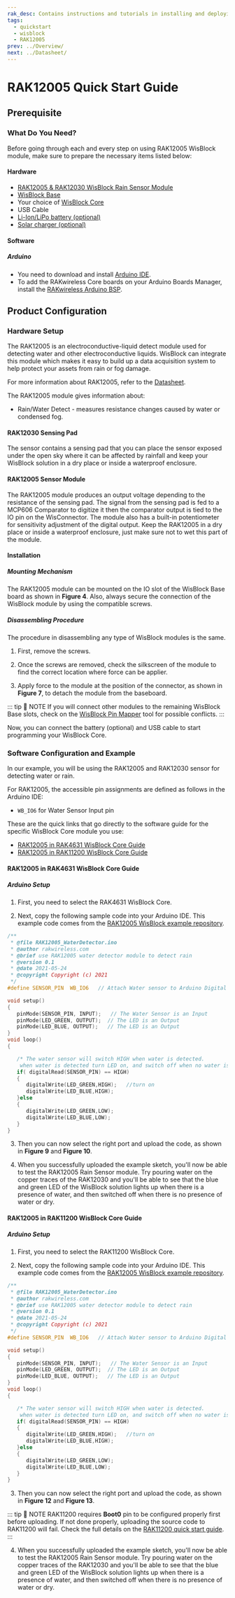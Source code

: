 ```yaml
---
rak_desc: Contains instructions and tutorials in installing and deploying your RAK12005. Instructions are written in a detailed and step-by-step manner for an easier experience in setting up your device. Aside from the hardware configuration, it also contains a software setup that includes detailed example codes that will help you get started.
tags:
  - quickstart
  - wisblock
  - RAK12005
prev: ../Overview/ 
next: ../Datasheet/ 
---
```


<!--
## Introduction

This guide introduces the WisBlock RAK12005 board and how to use it.
-->

# RAK12005 Quick Start Guide

## Prerequisite

### What Do You Need?

Before going through each and every step on using RAK12005 WisBlock module, make sure to prepare the necessary items listed below:

#### Hardware 

- [RAK12005 & RAK12030 WisBlock Rain Sensor Module](https://store.rakwireless.com/products/rain-sensor-rak12005-module-and-rak12030-sensor?_pos=1&_sid=a90925657&_ss=r)
- [WisBlock Base](https://store.rakwireless.com/collections/wisblock-base/)
- Your choice of [WisBlock Core](https://store.rakwireless.com/collections/wisblock-core)
- USB Cable
- [Li-Ion/LiPo battery (optional)](/Product-Categories/WisBlock/RAK5005-O/Datasheet/#battery-connector)
- [Solar charger (optional)](/Product-Categories/WisBlock/RAK5005-O/Datasheet/#solar-panel-connector)

#### Software 

##### Arduino

- You need to download and install [Arduino IDE](https://www.arduino.cc/en/Main/Software).
- To add the RAKwireless Core boards on your Arduino Boards Manager, install the [RAKwireless Arduino BSP](https://github.com/RAKWireless/RAKwireless-Arduino-BSP-Index).

## Product Configuration

### Hardware Setup

The RAK12005 is an electroconductive-liquid detect module used for detecting water and other electroconductive liquids. WisBlock can integrate this module which makes it easy to build up a data acquisition system to help protect your assets from rain or fog damage.

For more information about RAK12005, refer to the [Datasheet](../Datasheet/).

The RAK12005 module gives information about:

- Rain/Water Detect - measures resistance changes caused by water or condensed fog.

<rk-img
  src="/assets/images/wisblock/rak12005/quickstart/rain-connection.png"
  width="80%"
  caption="Rain Sensor mounting connection to WisBlock Base module"
/>

#### RAK12030 Sensing Pad

The sensor contains a sensing pad that you can place the sensor exposed under the open sky where it can be affected by rainfall and keep your WisBlock solution in a dry place or inside a waterproof enclosure.

<rk-img
  src="/assets/images/wisblock/rak12005/quickstart/rak12030_module.png"
  width="30%"
  caption="RAK12030 Module"
/>

#### RAK12005 Sensor Module

The RAK12005 module produces an output voltage depending to the resistance of the sensing pad. The signal from the sensing pad is fed to a MCP606 Comparator to digitize it then the comparator output is tied to the IO pin on the WisConnector. The module also has a built-in potentiometer for sensitivity adjustment of the digital output. Keep the RAK12005 in a dry place or inside a waterproof enclosure, just make sure not to wet this part of the module.

<rk-img
  src="/assets/images/wisblock/rak12005/quickstart/rak12005-hardware.png"
  width="40%"
  caption="RAK12005 Module"
/>

#### Installation

##### Mounting Mechanism

The RAK12005 module can be mounted on the IO slot of the WisBlock Base board as shown in **Figure 4**. Also, always secure the connection of the WisBlock module by using the compatible screws.

<rk-img
  src="/assets/images/wisblock/rak12005/quickstart/mounting-mechanism.png"
  width="60%"
  caption="RAK12005 mounting connection to WisBlock Base module"
/>

##### Disassembling Procedure

The procedure in disassembling any type of WisBlock modules is the same. 

1. First, remove the screws.  

<rk-img
  src="/assets/images/wisblock/rak12005/quickstart/removing_screw.png"
  width="70%"
  caption="Removing screws from the WisBlock module"
/>

2. Once the screws are removed, check the silkscreen of the module to find the correct location where force can be applier.

<rk-img
  src="/assets/images/wisblock/rak12005/quickstart/detach_silkscreen.png"
  width="70%"
  caption="Detaching silkscreen on the WisBlock module"
/>

3. Apply force to the module at the position of the connector, as shown in **Figure 7**, to detach the module from the baseboard.

<rk-img
  src="/assets/images/wisblock/rak12005/quickstart/detach_module.png"
  width="70%"
  caption="Applying even forces on the proper location of a WisBlock module"
/>

::: tip 📝 NOTE
If you will connect other modules to the remaining WisBlock Base slots, check on the [WisBlock Pin Mapper](https://docs.rakwireless.com/Knowledge-Hub/Pin-Mapper/) tool for possible conflicts.
:::

Now, you can connect the battery (optional) and USB cable to start programming your WisBlock Core.

### Software Configuration and Example

In our example, you will be using the RAK12005 and RAK12030 sensor for detecting water or rain.

For RAK12005, the accessible pin assignments are defined as follows in the Arduino IDE:

- `WB_IO6` for Water Sensor Input pin

These are the quick links that go directly to the software guide for the specific WisBlock Core module you use:

- [RAK12005 in RAK4631 WisBlock Core Guide](/Product-Categories/WisBlock/RAK12005/Quickstart/#rak12005-in-rak4631-wisblock-core-guide)
- [RAK12005 in RAK11200 WisBlock Core Guide](/Product-Categories/WisBlock/RAK12005/Quickstart/#rak12005-in-rak11200-wisblock-core-guide)

#### RAK12005 in RAK4631 WisBlock Core Guide

##### Arduino Setup

1. First, you need to select the RAK4631 WisBlock Core.

<rk-img
  src="/assets/images/wisblock/rak12005/quickstart/rak4631-board.png"
  width="100%"
  caption="Selecting RAK4631 as WisBlock Core"
/>

2. Next, copy the following sample code into your Arduino IDE. This example code comes from the [RAK12005 WisBlock example repository](https://github.com/RAKWireless/WisBlock/blob/master/examples/common/IO/RAK12005_WaterDetector/RAK12005_WaterDetector.ino).

```c
/**
 * @file RAK12005_WaterDetector.ino
 * @author rakwireless.com
 * @brief use RAK12005 water detector module to detect rain
 * @version 0.1
 * @date 2021-05-24
 * @copyright Copyright (c) 2021
 */
#define SENSOR_PIN  WB_IO6   // Attach Water sensor to Arduino Digital Pin WB_IO6

void setup() 
{
   pinMode(SENSOR_PIN, INPUT);   // The Water Sensor is an Input
   pinMode(LED_GREEN, OUTPUT);  // The LED is an Output
   pinMode(LED_BLUE, OUTPUT);   // The LED is an Output
}
void loop() 
{

   /* The water sensor will switch HIGH when water is detected.
    when water is detected turn LED on, and switch off when no water is present */
   if( digitalRead(SENSOR_PIN) == HIGH) 
   {
      digitalWrite(LED_GREEN,HIGH);   //turn on
      digitalWrite(LED_BLUE,HIGH);
   }else 
   {
      digitalWrite(LED_GREEN,LOW);
      digitalWrite(LED_BLUE,LOW);
   }
}

```

3. Then you can now select the right port and upload the code, as shown in **Figure 9** and **Figure 10**.

<rk-img
  src="/assets/images/wisblock/rak12005/quickstart/select-port.png"
  width="100%"
  caption="Selecting the correct Serial Port"
/>

<rk-img
  src="/assets/images/wisblock/rak12005/quickstart/upload.png"
  width="100%"
  caption="Uploading the RAK12005 Sample code"
/>

4. When you successfully uploaded the example sketch, you'll now be able to test the RAK12005 Rain Sensor module. Try pouring water on the copper traces of the RAK12030 and you'll be able to see that the blue and green LED of the WisBlock solution lights up when there is a presence of water, and then switched off when there is no presence of water or dry.

#### RAK12005 in RAK11200 WisBlock Core Guide

##### Arduino Setup

1. First, you need to select the RAK11200 WisBlock Core.

<rk-img
  src="/assets/images/wisblock/rak12005/quickstart/rak11200-board.png"
  width="100%"
  caption="Selecting RAK11200 as WisBlock Core"
/>

2. Next, copy the following sample code into your Arduino IDE. This example code comes from the [RAK12005 WisBlock example repository](https://github.com/RAKWireless/WisBlock/blob/master/examples/common/IO/RAK12005_WaterDetector/RAK12005_WaterDetector.ino).

```c
/**
 * @file RAK12005_WaterDetector.ino
 * @author rakwireless.com
 * @brief use RAK12005 water detector module to detect rain
 * @version 0.1
 * @date 2021-05-24
 * @copyright Copyright (c) 2021
 */
#define SENSOR_PIN  WB_IO6   // Attach Water sensor to Arduino Digital Pin WB_IO6

void setup() 
{
   pinMode(SENSOR_PIN, INPUT);   // The Water Sensor is an Input
   pinMode(LED_GREEN, OUTPUT);  // The LED is an Output
   pinMode(LED_BLUE, OUTPUT);   // The LED is an Output
}
void loop() 
{

   /* The water sensor will switch HIGH when water is detected.
    when water is detected turn LED on, and switch off when no water is present */
   if( digitalRead(SENSOR_PIN) == HIGH) 
   {
      digitalWrite(LED_GREEN,HIGH);   //turn on
      digitalWrite(LED_BLUE,HIGH);
   }else 
   {
      digitalWrite(LED_GREEN,LOW);
      digitalWrite(LED_BLUE,LOW);
   }
}

```

3. Then you can now select the right port and upload the code, as shown in **Figure 12** and **Figure 13**.

::: tip 📝 NOTE
RAK11200 requires **Boot0** pin to be configured properly first before uploading. If not done properly, uploading the source code to RAK11200 will fail. Check the full details on the [RAK11200 quick start guide](https://docs.rakwireless.com/Product-Categories/WisBlock/RAK11200/Quickstart/#uploading-to-wisblock).
:::

<rk-img
  src="/assets/images/wisblock/rak12005/quickstart/rak11200-select-port.png"
  width="100%"
  caption="Selecting the correct Serial Port"
/>

<rk-img
  src="/assets/images/wisblock/rak12005/quickstart/upload.png"
  width="100%"
  caption="Uploading the RAK12005 Sample code"
/>

4. When you successfully uploaded the example sketch, you'll now be able to test the RAK12005 Rain Sensor module. Try pouring water on the copper traces of the RAK12030 and you'll be able to see that the blue and green LED of the WisBlock solution lights up when there is a presence of water, and then switched off when there is no presence of water or dry.
